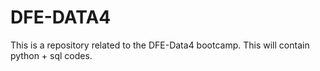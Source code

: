 # DFE-DATA4
This is a repository related to the DFE-Data4 bootcamp. This will 
contain python + sql codes.

